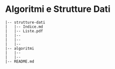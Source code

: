 # Algoritmi e Strutture Dati

```
|-- strutture-dati
|   |-- Indice.md
|   |-- Liste.pdf
|   |-- 
|   |--
|   |--
|-- algoritmi
|   |--
|   |--
|-- README.md
```
